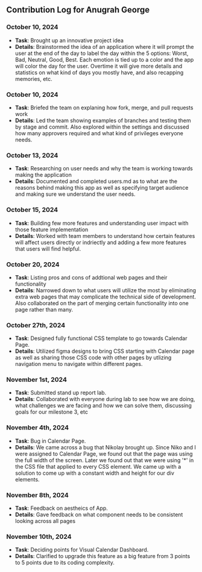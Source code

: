 ## Contribution Log for Anugrah George

### October 10, 2024 
  - **Task**: Brought up an innovative project idea 
  - **Details**: Brainstormed the idea of an application where it will prompt the user at the end of the day to label the day 
  within the 5 options: Worst, Bad, Neutral, Good, Best. Each emotion is tied up to a color and the app will color the day for the user. Overtime it will give more 
  details and statistics on what kind of days you mostly have, and also recapping memories, etc.

### October 10, 2024
  - **Task**: Briefed the team on explaning how fork, merge, and pull requests work
  - **Details**: Led the team showing examples of branches and testing them by stage and commit. Also explored within the settings and discussed how many approvers
 required and what kind of privileges everyone needs.

### October 13, 2024
  - **Task**: Researching on user needs and why the team is working towards making the application
  - **Details**: Documented and completed users.md as to what are the reasons behind making this app as well as specifying target audience and making sure we understand the user needs. 

### October 15, 2024
  - **Task**: Building few more features and understanding user impact with those feature implementation
  - **Details**: Worked with team members to understand how certain features will affect users directly or indriectly and adding a few more features that users will find helpful.

### October 20, 2024  
  - **Task**: Listing pros and cons of addtional web pages and their functionality
  - **Details**: Narrowed down to what users will utilize the most by eliminating extra web pages that may complicate the technical side of development. Also collaborated on the part of merging certain functionality into one page rather than many.

### October 27th, 2024 
  - **Task**: Designed fully functional CSS template to go towards Calendar Page.
  - **Details**: Utilized figma designs to bring CSS starting with Calendar page as well as sharing those CSS code with other pages by utlizing navigation menu to navigate within different pages.

### November 1st, 2024  
  - **Task**: Submitted stand up report lab.
  - **Details**: Collaborated with everyone during lab to see how we are doing, what challenges we are facing and how we can solve them, discussing goals for our milestone 3, etc

### November 4th, 2024 
  - **Task**: Bug in Calendar Page.
  - **Details**: We came across a bug that Nikolay brought up. Since Niko and I were assigned to Calendar Page, we found out that the page was using the full width of the screen. Later we found out that we were using '*' in the CSS file that applied to every CSS element. We came up with a solution to come up with a constant width and height for our div elements.

### November 8th, 2024
  - **Task**: Feedback on aestheics of App.
  - **Details**: Gave feedback on what component needs to be consistent looking across all pages

### November 10th, 2024
  - **Task**: Deciding points for Visual Calendar Dashboard.
  - **Details**: Clarified to upgrade this feature as a big feature from 3 points to 5 points due to its coding complexity.
